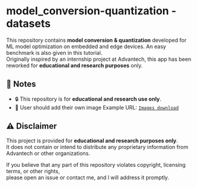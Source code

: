 # model_conversion-quantization - datasets


This repository contains **model conversion & quantization** developed for ML model optimization on embedded and edge devices. 
An easy benchmark is also given in this tutorial.  
Originally inspired by an internship project at Advantech, this app has been reworked for **educational and research purposes** only.  

## 📌 Notes

* 🔒 This repository is for **educational and research use only**.
* 🌄 User should add their own image 
Example URL: [`Images download`](https://www.image-net.org/challenges/LSVRC/2010/2010-downloads.php#images)



## ⚠️ Disclaimer
This project is provided for **educational and research purposes only**.  
It does not contain or intend to distribute any proprietary information from Advantech or other organizations.  

If you believe that any part of this repository violates copyright, licensing terms, or other rights,  
please open an issue or contact me, and I will address it promptly.



